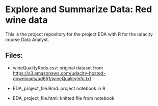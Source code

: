 # Explore and Summarize Data: Red wine data

This is the project repository for the project EDA with R for the udacity course Data Analyst.

## Files:

* wineQualityReds.csv: original dataset from https://s3.amazonaws.com/udacity-hosted-downloads/ud651/wineQualityInfo.txt

* EDA_project_file.Rmd: project notebook in R

* EDA_project_file.html: knitted file from notebook